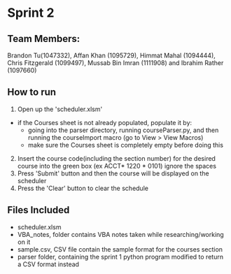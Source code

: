 # Sprint 2

## Team Members:
Brandon Tu(1047332), Affan Khan (1095729), Himmat Mahal (1094444), Chris Fitzgerald (1099497), Mussab Bin Imran (1111908) and Ibrahim Rather (1097660)


## How to run
1. Open up the 'scheduler.xlsm'
  * if the Courses sheet is not already populated, populate it by:
    * going into the parser directory, running courseParser.py, and then running the courseImport macro (go to View > View Macros)
    * make sure the Courses sheet is completely empty before doing this
2. Insert the course code(including the section number) for the desired course into the green box (ex ACCT* 1220 * 0101) ignore the spaces
3. Press 'Submit' button and then the course will be displayed on the scheduler
4. Press the 'Clear' button to clear the schedule

## Files Included
- scheduler.xlsm
- VBA_notes, folder contains VBA notes taken while researching/working on it
- sample.csv, CSV file contain the sample format for the courses section
- parser folder, containing the sprint 1 python program modified to return a CSV format instead
